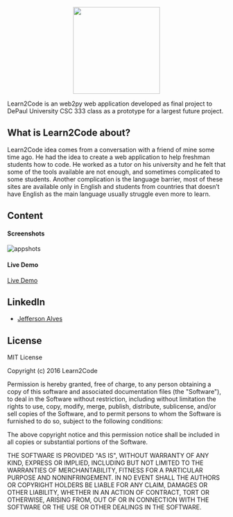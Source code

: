 <p align="center">
  <img height="200" src="https://cloud.githubusercontent.com/assets/7515790/15960455/88e32d26-2ec5-11e6-8bd6-0f16bd860660.png">
</p>

Learn2Code is an web2py web application developed as final project to DePaul University CSC 333 class as a prototype for a largest future project.

What is Learn2Code about?
-------------
Learn2Code idea comes from a conversation with a friend of mine some time ago. He had the idea to create a web application to help freshman students how to code. He worked as a tutor on his university and he felt that some of the tools available are not enough, and sometimes complicated to some students. Another complication is the language barrier, most of these sites are available only in English and students from countries that doesn’t have English as the main language usually struggle even more to learn.


Content
-------------
#### Screenshots
![appshots](https://cloud.githubusercontent.com/assets/7515790/15961250/530f776e-2ec9-11e6-84e2-06929446e7df.png)

#### Live Demo
[Live Demo](https://d194f95244.pythonanywhere.com/FinalProject/default/index)


LinkedIn
-------------
- [Jefferson Alves](https://www.linkedin.com/in/jeffersonalvess)


License
-------------
MIT License

Copyright (c) 2016 Learn2Code

Permission is hereby granted, free of charge, to any person obtaining a copy
of this software and associated documentation files (the "Software"), to deal
in the Software without restriction, including without limitation the rights
to use, copy, modify, merge, publish, distribute, sublicense, and/or sell
copies of the Software, and to permit persons to whom the Software is
furnished to do so, subject to the following conditions:

The above copyright notice and this permission notice shall be included in all
copies or substantial portions of the Software.

THE SOFTWARE IS PROVIDED "AS IS", WITHOUT WARRANTY OF ANY KIND, EXPRESS OR
IMPLIED, INCLUDING BUT NOT LIMITED TO THE WARRANTIES OF MERCHANTABILITY,
FITNESS FOR A PARTICULAR PURPOSE AND NONINFRINGEMENT. IN NO EVENT SHALL THE
AUTHORS OR COPYRIGHT HOLDERS BE LIABLE FOR ANY CLAIM, DAMAGES OR OTHER
LIABILITY, WHETHER IN AN ACTION OF CONTRACT, TORT OR OTHERWISE, ARISING FROM,
OUT OF OR IN CONNECTION WITH THE SOFTWARE OR THE USE OR OTHER DEALINGS IN THE
SOFTWARE.
